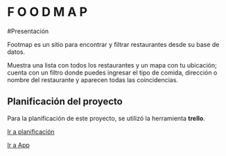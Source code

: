 #  F O O D M A P

#Presentación

Footmap es un sitio para encontrar y filtrar restaurantes desde su base de datos. 

Muestra una lista con todos los restaurantes y un mapa con tu ubicación; cuenta con un filtro donde puedes ingresar el tipo de comida, dirección o nombre del restaurante y aparecen todas las coincidencias.

## Planificación del proyecto
Para la planificación de este proyecto, se utilizó la herramienta **trello**.

[Ir a planificación](https://trello.com/b/PBV7sgCd/proyecto-final-restaurante)



[Ir a App](https://evacatalinaastudillo.github.io/scl-2018-01-foodmap//index.html)

